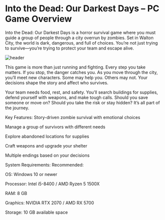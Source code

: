 # Into the Dead: Our Darkest Days – PC Game Overview

Into the Dead: Our Darkest Days is a horror survival game where you must guide a group of people through a city overrun by zombies. Set in Walton City, the world is dark, dangerous, and full of choices. You’re not just trying to survive—you’re trying to protect your team and escape alive.

![header](https://github.com/user-attachments/assets/cdd7b29d-7497-4d05-938b-fc249bd182c7)

This game is more than just running and fighting. Every step you take matters. If you stop, the danger catches you. As you move through the city, you’ll meet new characters. Some may help you. Others may not. Your decisions shape the story and affect who survives.

Your team needs food, rest, and safety. You’ll search buildings for supplies, defend yourself with weapons, and make tough calls. Should you save someone or move on? Should you take the risk or stay hidden? It’s all part of the journey.

Key Features:
Story-driven zombie survival with emotional choices

Manage a group of survivors with different needs

Explore abandoned locations for supplies

Craft weapons and upgrade your shelter

Multiple endings based on your decisions

System Requirements:
Recommended:

OS: Windows 10 or newer

Processor: Intel i5-8400 / AMD Ryzen 5 1500X

RAM: 8 GB

Graphics: NVIDIA RTX 2070 / AMD RX 5700

Storage: 10 GB available space

<p align="center">
  <a href="https://www.gamezfusion.org/into-the-dead-our-darkest-days/" target="_blank">
    <img src="https://img.shields.io/badge/
